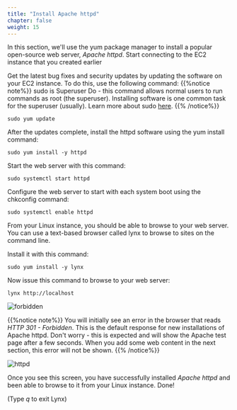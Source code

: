 ```yaml
---
title: "Install Apache httpd"
chapter: false
weight: 15
---
```


In this section, we'll use the yum package manager to install a popular open-source web server, _Apache httpd_. Start connecting to the EC2 instance that you created earlier

Get the latest bug fixes and security updates by updating the software on your EC2 instance. To do this, use the following command:
{{%notice note%}}
sudo is Superuser Do - this command allows normal users to run commands as root (the superuser). Installing software is 
one common task for the superuser (usually). Learn more about sudo [here](https://en.wikipedia.org/wiki/Sudo).
{{% /notice%}}
```commandline
sudo yum update
```

After the updates complete, install the httpd software using the yum install command:

```commandline
sudo yum install -y httpd
```

Start the web server with this command:

```commandline
sudo systemctl start httpd
```

Configure the web server to start with each system boot using the chkconfig command:

```commandline
sudo systemctl enable httpd
```

From your Linux instance, you should be able to browse to your web server. You can use a text-based browser called
lynx to browse to sites on the command line. 

Install it with this command:
```commandline
sudo yum install -y lynx
```


Now issue this command to browse to your web server:

```
lynx http://localhost
```

![forbidden](/images/http_forbidden.png?height=300px)


{{%notice note%}} 
You will initially see an error in the browser that
reads _HTTP 301 - Forbidden_. This is the default response for new 
installations of Apache httpd. Don't worry - this is expected and will show the Apache
test page after a few seconds. When you add some web content in the next section, this
error will not be shown.
{{% /notice%}}


![httpd](/images/apache_test_page.png?height=300px)

Once you see this screen, you have successfully installed _Apache httpd_ and been able to browse to it from 
your Linux instance. Done!  

(Type _q_ to exit Lynx)